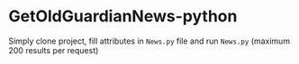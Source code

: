 # GetOldGuardianNews-python
Simply clone project, fill attributes in `News.py` file and run `News.py`
(maximum 200 results per request)
